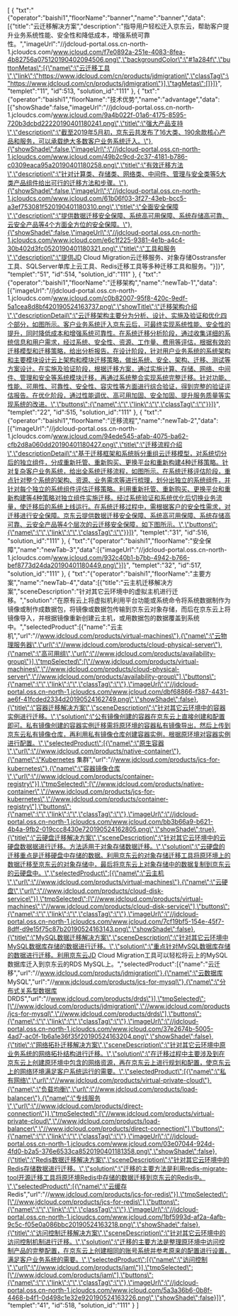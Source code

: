 [
	{
		"txt":"{\"operator\":\"baishi1\",\"floorName\":\"banner\",\"name\":\"banner\",\"data\":[{\"title\":\"云迁移解决方案\",\"description\":\"指导用户轻松迁入京东云，帮助客户提升业务系统性能、安全性和降低成本，增强系统可靠性。\",\"imageUrl\":\"//jdcloud-portal.oss.cn-north-1.jcloudcs.com/www.jcloud.com/f7e0892a-251e-4083-8fea-4b82756a075120190402094506.png\",\"backgroundColor\":\"#1a284f\",\"buttonMetas\":[{\"name\":\"云迁移工具\",\"link\":\"https://www.jdcloud.com/cn/products/jdmigration\",\"classTag\":\"https://www.jdcloud.com/cn/products/jdmigration\"}],\"tagMetas\":[]}]}",
		"templet":"11",
		"id":513,
		"solution_id":"111"
	},
	{
		"txt":"{\"operator\":\"baishi1\",\"floorName\":\"技术优势\",\"name\":\"advantage\",\"data\":[{\"showShade\":false,\"imageUrl\":\"//jdcloud-portal.oss.cn-north-1.jcloudcs.com/www.jcloud.com/9a4b022f-01a6-4175-8595-720b3dcbd22220190401180241.png\",\"title\":\"强大产品支持\",\"description\":\"截至2019年5月初，京东云共发布了16大类、190余款核心产品和服务，可以承载绝大多数客户业务系统迁入。\"},{\"showShade\":false,\"imageUrl\":\"//jdcloud-portal.oss.cn-north-1.jcloudcs.com/www.jcloud.com/49b2c9cd-2c37-4181-b786-c0309eaca95a20190401180258.png\",\"title\":\"有效迁移方法\",\"description\":\"针对计算类、存储类、网络类、中间件、管理与安全类等5大类产品组件给出可行的迁移方法和步骤。\"},{\"showShade\":false,\"imageUrl\":\"//jdcloud-portal.oss.cn-north-1.jcloudcs.com/www.jcloud.com/61b06f03-3f27-43eb-bcc5-a3ef753081f520190401180310.png\",\"title\":\"全面安全保障\",\"description\":\"提供数据迁移安全保障、系统高可用保障、系统存储高可靠、云安全产品等4个方面全方位的安全保障。\"},{\"showShade\":false,\"imageUrl\":\"//jdcloud-portal.oss.cn-north-1.jcloudcs.com/www.jcloud.com/e6c1f225-9381-4e1b-a4c4-30b402d3fc0520190401180321.png\",\"title\":\"工具和服务\",\"description\":\"提供JD Cloud Migration云迁移服务、对象存储Osstransfer工具、SQLServer单库上云工具、Redis迁移工具等多种迁移工具和服务。\"}]}",
		"templet":"51",
		"id":514,
		"solution_id":"111"
	},
	{
		"txt":"{\"operator\":\"baishi1\",\"floorName\":\"迁移架构\",\"name\":\"newTab-1\",\"data\":[{\"imageUrl\":\"//jdcloud-portal.oss.cn-north-1.jcloudcs.com/www.jcloud.com/c0b82007-95f8-420c-9edf-5a1cea8d8bf420190524163737.png\",\"showTitle\":\"迁移架构介绍\",\"descriptionDetail\":\"云迁移架构主要分为分析、设计、实施及验证和优化四个部分，如图所示。客户业务系统迁入京东云后，可最终实现系统性能、安全性的提升，同时降低成本和增强系统可靠性。在系统迁移分析阶段，通过收集详细的系统信息和用户需求，经过系统、安全性、资源、工作量、费用等评估，根据有效的迁移模型和迁移策略，给出分析报告。在设计阶段，针对用户业务系统的系统架构和主要模块设计云上架构和模块迁移策略，做出系统、安全、架构、迁移、测试等方案设计。在实施及验证阶段，根据迁移方案，通过实施计算、存储、网络、中间件、管理和安全等系统模块迁移，再通过系统整合实现系统完整迁移。针对功能、性能、可用性、可靠性、安全性、容灾性等方面进行综合验证，得到完整的验证评估报告。在优化阶段，通过性能调优、高可用加固、安全加固、提升服务质量等实现系统的改进。\",\"buttons\":{\"name\":\"\",\"link\":\"\",\"classTag\":\"\"}}]}",
		"templet":"22",
		"id":515,
		"solution_id":"111"
	},
	{
		"txt":"{\"operator\":\"baishi1\",\"floorName\":\"迁移流程\",\"name\":\"newTab-2\",\"data\":[{\"imageUrl\":\"//jdcloud-portal.oss.cn-north-1.jcloudcs.com/www.jcloud.com/94ede545-afab-4075-ba62-cfb2d8a060dd20190401180427.png\",\"title\":\"迁移流程介绍\",\"descriptionDetail\":\"基于迁移框架和系统拆分重组云迁移模型，对系统切分后的独立组件，分成重新托管、重新购买、更换平台和重新构建4种迁移策略。针对复杂客户业务系统，给出全系统迁移流程，如图所示。在系统迁移评估阶段，重点针对整个系统的架构、资源、业务需求等进行梳理，划分出独立的系统组件，并针对每个独立的系统组件评估迁移策略。利用重新托管、重新购买、更换平台和重新构建等4种策略对独立组件实施迁移。经过系统验证和系统优化后切换业务流量，使迁移后的系统上线运行。在系统迁移过程中，需根据客户的安全性需求，对迁移进行安全保障。京东云提供数据迁移安全保障、系统高可用保障、系统存储高可靠、云安全产品等4个层次的云迁移安全保障，如下图所示。\",\"buttons\":{\"name\":\"\",\"link\":\"\",\"classTag\":\"\"}}]}",
		"templet":"31",
		"id":516,
		"solution_id":"111"
	},
	{
		"txt":"{\"operator\":\"baishi1\",\"floorName\":\"安全保障\",\"name\":\"newTab-3\",\"data\":[{\"imageUrl\":\"//jdcloud-portal.oss.cn-north-1.jcloudcs.com/www.jcloud.com/932c40b1-b7bb-4942-b766-bef8773d24da20190401180449.png\"}]}",
		"templet":"32",
		"id":517,
		"solution_id":"111"
	},
	{
		"txt":"{\"operator\":\"baishi1\",\"floorName\":\"主要方案\",\"name\":\"newTab-4\",\"data\":[{\"title\":\"云主机迁移解决方案\",\"sceneDescription\":\"针对其它云环境中的虚拟主机进行迁移。\",\"solution\":\"在原有云上将虚拟机利用平台功能或系统命令将系统数据制作为镜像或制作成数据包，将镜像或数据包传输到京东云对象存储，而后在京东云上将镜像导入，并根据镜像重新创建云主机，或用数据包的数据覆盖到系统中。\",\"selectedProduct\":[{\"name\":\"云主机\",\"url\":\"//www.jdcloud.com/products/virtual-machines\"},{\"name\":\"云物理服务器\",\"url\":\"//www.jdcloud.com/products/cloud-physical-server\"},{\"name\":\"高可用组\",\"url\":\"//www.jdcloud.com/products/availability-group\"}],\"tmpSelected\":[\"//www.jdcloud.com/products/virtual-machines\",\"//www.jdcloud.com/products/cloud-physical-server\",\"//www.jdcloud.com/products/availability-group\"],\"buttons\":{\"name\":\"\",\"link\":\"\",\"classTag\":\"\"},\"imageUrl\":\"//jdcloud-portal.oss.cn-north-1.jcloudcs.com/www.jcloud.com/dbf68866-f387-4431-ae6f-41fcded2334d20190524162749.png\",\"showShade\":false},{\"title\":\"容器迁移解决方案\",\"sceneDescription\":\"针对其它云环境中的容器实例进行迁移。\",\"solution\":\"公有镜像创建的容器在京东云上直接创建和配置即可。私有镜像创建的容器实例迁移需将原环境的容器私有镜像导出，然后上传到京东云私有镜像仓库，再利用私有镜像仓库创建容器实例，根据原环境对容器实例进行配置。\",\"selectedProduct\":[{\"name\":\"原生容器\",\"url\":\"//www.jdcloud.com/products/native-container\"},{\"name\":\"Kubernetes 集群\",\"url\":\"//www.jdcloud.com/products/jcs-for-kubernetes\"},{\"name\":\"容器镜像仓库\",\"url\":\"//www.jdcloud.com/products/container-registry\"}],\"tmpSelected\":[\"//www.jdcloud.com/products/native-container\",\"//www.jdcloud.com/products/jcs-for-kubernetes\",\"//www.jdcloud.com/products/container-registry\"],\"buttons\":{\"name\":\"\",\"link\":\"\",\"classTag\":\"\"},\"imageUrl\":\"//jdcloud-portal.oss.cn-north-1.jcloudcs.com/www.jcloud.com/bb3b66a9-b621-4b4a-9fb2-019ccc8430e720190524162805.png\",\"showShade\":true},{\"title\":\"云硬盘迁移解决方案\",\"sceneDescription\":\"针对其它云环境中的云硬盘数据据进行迁移。方法适用于对象存储数据迁移。\",\"solution\":\"云硬盘的迁移重点是迁移硬盘中存储的数据。利用京东云的对象存储迁移工具将原环境上的数据迁移至京东云的对象存储中，最后将京东云上对象存储中的数据复制到京东云的云硬盘中。\",\"selectedProduct\":[{\"name\":\"云主机\",\"url\":\"//www.jdcloud.com/products/virtual-machines\"},{\"name\":\"云硬盘\",\"url\":\"//www.jdcloud.com/products/cloud-disk-service\"}],\"tmpSelected\":[\"//www.jdcloud.com/products/virtual-machines\",\"//www.jdcloud.com/products/cloud-disk-service\"],\"buttons\":{\"name\":\"\",\"link\":\"\",\"classTag\":\"\"},\"imageUrl\":\"//jdcloud-portal.oss.cn-north-1.jcloudcs.com/www.jcloud.com/7cf19bf5-154e-45f7-8dff-d9e15f75c87b20190524163143.png\",\"showShade\":false},{\"title\":\"MySQL数据迁移解决方案\",\"sceneDescription\":\"针对其它云环境中MySQL数据库存储的数据进行迁移。\",\"solution\":\"重点针对MySQL数据库存储的数据进行迁移。利用京东云JD Cloud Migration工具可以轻松将云上的MySQL数据库迁入到京东云的RDS MySQL上。\",\"selectedProduct\":[{\"name\":\"云迁移\",\"url\":\"//www.jdcloud.com/products/jdmigration\"},{\"name\":\"云数据库 MySQL\",\"url\":\"//www.jdcloud.com/products/jcs-for-mysql\"},{\"name\":\"分布式关系型数据库 DRDS\",\"url\":\"//www.jdcloud.com/products/drds\"}],\"tmpSelected\":[\"//www.jdcloud.com/products/jdmigration\",\"//www.jdcloud.com/products/jcs-for-mysql\",\"//www.jdcloud.com/products/drds\"],\"buttons\":{\"name\":\"\",\"link\":\"\",\"classTag\":\"\"},\"imageUrl\":\"//jdcloud-portal.oss.cn-north-1.jcloudcs.com/www.jcloud.com/37e2674b-5005-4ad7-ac0f-1b6a1e36f35f20190524163204.png\",\"showShade\":false},{\"title\":\"网络拓扑迁移解决方案\",\"sceneDescription\":\"针对其它云环境中原业务系统的网络拓扑结构进行迁移。\",\"solution\":\"在迁移过程中主要涉及到在京东云上创建原环境中包含的网络资源，再在京东云上进行规划和配置，使京东云上的网络环境满足客户系统运行的需要。\",\"selectedProduct\":[{\"name\":\"私有网络\",\"url\":\"//www.jdcloud.com/products/virtual-private-cloud\"},{\"name\":\"负载均衡\",\"url\":\"//www.jdcloud.com/products/load-balancer\"},{\"name\":\"专线服务\",\"url\":\"//www.jdcloud.com/products/direct-connection\"}],\"tmpSelected\":[\"//www.jdcloud.com/products/virtual-private-cloud\",\"//www.jdcloud.com/products/load-balancer\",\"//www.jdcloud.com/products/direct-connection\"],\"buttons\":{\"name\":\"\",\"link\":\"\",\"classTag\":\"\"},\"imageUrl\":\"//jdcloud-portal.oss.cn-north-1.jcloudcs.com/www.jcloud.com/03e07044-924d-4fd0-b2a5-376e6533ca8520190401181358.png\",\"showShade\":false},{\"title\":\"Redis数据迁移解决方案\",\"sceneDescription\":\"针对其它云环境中的Redis存储数据进行迁移。\",\"solution\":\"迁移的主要方法是利用redis-migrate-tool开源迁移工具将原环境Redis中存储的数据迁移到京东云的Redis中。\",\"selectedProduct\":[{\"name\":\"云缓存 Redis\",\"url\":\"//www.jdcloud.com/products/jcs-for-redis\"}],\"tmpSelected\":[\"//www.jdcloud.com/products/jcs-for-redis\"],\"buttons\":{\"name\":\"\",\"link\":\"\",\"classTag\":\"\"},\"imageUrl\":\"//jdcloud-portal.oss.cn-north-1.jcloudcs.com/www.jcloud.com/1bf5993d-af2a-4afb-9c5c-f05e0a086bbc20190524163218.png\",\"showShade\":false},{\"title\":\"访问控制迁移解决方案\",\"sceneDescription\":\"针对其它云环境中的访问控制机制进行迁移。\",\"solution\":\"迁移的主要方法是整理原环境中访问控制产品的完整配置，在京东云上创建相同的账号系统并参考原来的配置进行设置，满足客户业务系统的需要。\",\"selectedProduct\":[{\"name\":\"访问控制\",\"url\":\"//www.jdcloud.com/products/iam\"}],\"tmpSelected\":[\"//www.jdcloud.com/products/iam\"],\"buttons\":{\"name\":\"\",\"link\":\"\",\"classTag\":\"\"},\"imageUrl\":\"//jdcloud-portal.oss.cn-north-1.jcloudcs.com/www.jcloud.com/5a3a36b6-0b8f-4468-b4f1-0d498c1e32e920190524163226.png\",\"showShade\":false}]}",
		"templet":"41",
		"id":518,
		"solution_id":"111"
	}
]